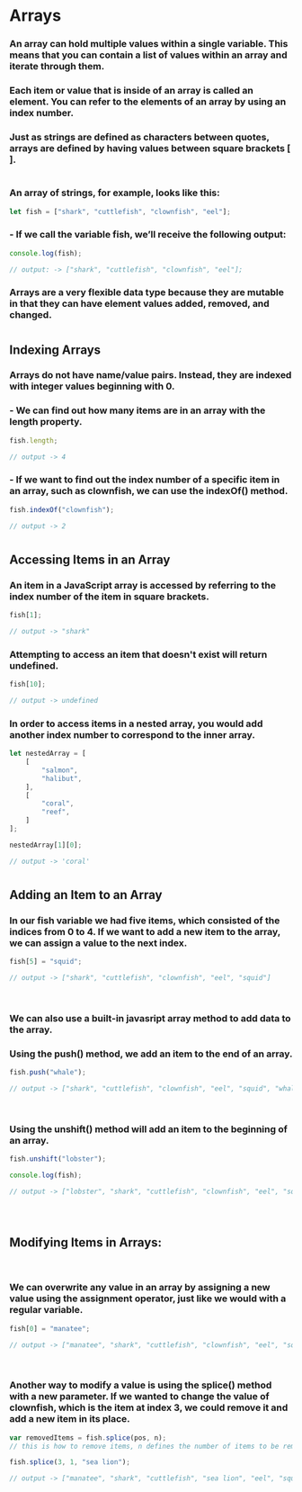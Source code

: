 # Arrays

### An array can hold multiple values within a single variable. This means that you can contain a list of values within an array and iterate through them.

### Each item or value that is inside of an array is called an element. You can refer to the elements of an array by using an index number.

### Just as strings are defined as characters between quotes, arrays are defined by having values between square brackets [ ].
#
### An array of strings, for example, looks like this:
```javascript
let fish = ["shark", "cuttlefish", "clownfish", "eel"];
```

### - If we call the variable fish, we’ll receive the following output:
```javascript
console.log(fish);

// output: -> ["shark", "cuttlefish", "clownfish", "eel"];
```

### Arrays are a very flexible data type because they are mutable in that they can have element values added, removed, and changed.

#


## Indexing Arrays

### Arrays do not have name/value pairs. Instead, they are indexed with integer values beginning with 0.


### - We can find out how many items are in an array with the length property.
```javascript
fish.length;

// output -> 4
```

### - If we want to find out the index number of a specific item in an array, such as clownfish, we can use the indexOf() method.
```javascript
fish.indexOf("clownfish");

// output -> 2
```

#


## Accessing Items in an Array

### An item in a JavaScript array is accessed by referring to the index number of the item in square brackets.
```javascript
fish[1];

// output -> "shark"
```


### Attempting to access an item that doesn't exist will return undefined.
```javascript
fish[10];

// output -> undefined
```

### In order to access items in a nested array, you would add another index number to correspond to the inner array.
```javascript
let nestedArray = [
    [
        "salmon",
        "halibut",
    ],
    [
        "coral",
        "reef",
    ]
];

nestedArray[1][0];

// output -> 'coral'
```

#

## Adding an Item to an Array

### In our fish variable we had five items, which consisted of the indices from 0 to 4. If we want to add a new item to the array, we can assign a value to the next index.

```javascript
fish[5] = "squid";

// output -> ["shark", "cuttlefish", "clownfish", "eel", "squid"]
```

&nbsp; 
### We can also use a built-in javasript array method to add data to the array. 

### Using the push() method, we add an item to the end of an array.

```javascript
fish.push("whale");

// output -> ["shark", "cuttlefish", "clownfish", "eel", "squid", "whale"]
```
&nbsp; 
### Using the unshift() method will add an item to the beginning of an array.
```javascript
fish.unshift("lobster");

console.log(fish);

// output -> ["lobster", "shark", "cuttlefish", "clownfish", "eel", "squid", "whale"]
```
&nbsp; 
#


## Modifying Items in Arrays:
&nbsp; 
### We can overwrite any value in an array by assigning a new value using the assignment operator, just like we would with a regular variable.

```javascript
fish[0] = "manatee";

// output -> ["manatee", "shark", "cuttlefish", "clownfish", "eel", "squid", "whale"]
```
&nbsp; 
### Another way to modify a value is using the splice() method with a new parameter. If we wanted to change the value of clownfish, which is the item at index 3, we could remove it and add a new item in its place.

```javascript
var removedItems = fish.splice(pos, n); 
// this is how to remove items, n defines the number of items to be removed, from that position(pos) onward to the end of array.

fish.splice(3, 1, "sea lion");

// output -> ["manatee", "shark", "cuttlefish", "sea lion", "eel", "squid", "whale"]
```

